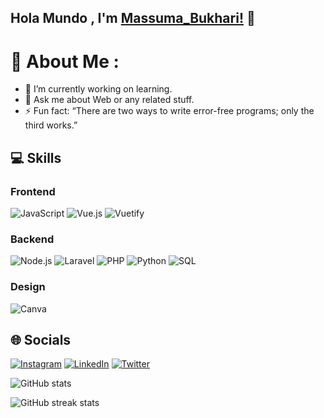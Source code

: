 ## Hola Mundo , I'm [Massuma_Bukhari!]() 👋

# 💫 About Me :
- 🔭 I’m currently working on learning.
- 💬 Ask me about Web or any related stuff.
- ⚡ Fun fact: “There are two ways to write error-free programs; only the third works.”


## 💻 Skills

### Frontend
![JavaScript](https://img.shields.io/badge/javascript-%23323330?style=flat-square&logo=javascript&logoColor=%23F7DF1E)
![Vue.js](https://img.shields.io/badge/vuejs-%2335495e?style=flat-square&logo=vuedotjs&logoColor=%234FC08D)
![Vuetify](https://img.shields.io/badge/Vuetify-1867C0?style=flat-square&logo=vuetify&logoColor=AEDDFF)

### Backend
![Node.js](https://img.shields.io/badge/node.js-6DA55F?style=flat-square&logo=node.js&logoColor=white)
![Laravel](https://img.shields.io/badge/Laravel-%23FF2D20?style=flat-square&logo=laravel&logoColor=white)
![PHP](https://img.shields.io/badge/PHP-%23777BB4?style=flat-square&logo=php&logoColor=white)
![Python](https://img.shields.io/badge/Python-%233776AB?style=flat-square&logo=python&logoColor=white)
![SQL](https://img.shields.io/badge/SQL-%2300758F?style=flat-square&logo=sql&logoColor=white)

### Design
![Canva](https://img.shields.io/badge/Canva-%2300C4CC?style=flat-square&logo=Canva&logoColor=white)


## 🌐 Socials
[![Instagram](https://img.shields.io/badge/Instagram-%23E4405F.svg?logo=Instagram&logoColor=white)]([https://instagram.com/codepur_ka_superhero](https://github.com/massuma)) [![LinkedIn](https://img.shields.io/badge/LinkedIn-%230077B5.svg?logo=linkedin&logoColor=white)](www.linkedin.com/in/massuma-bukhari) [![Twitter](https://img.shields.io/badge/Twitter-%231DA1F2.svg?logo=Twitter&logoColor=white)](@BukhariMassuma)

![GitHub stats](https://github-readme-stats.vercel.app/api?username=massuma&show_icons=true)  

![GitHub streak stats](https://github-readme-streak-stats.herokuapp.com/?user=massuma)  



